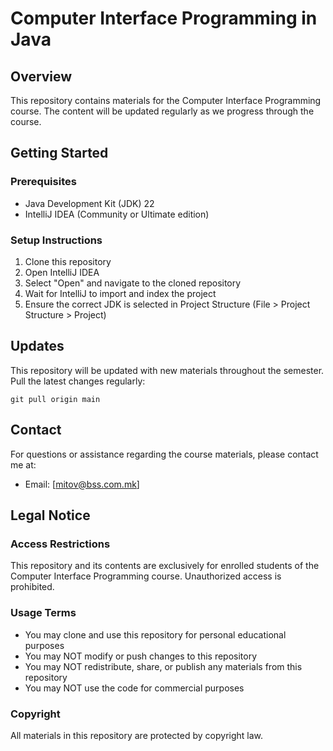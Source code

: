 # Computer Interface Programming in Java

## Overview
This repository contains materials for the Computer Interface Programming course. The content will be updated regularly as we progress through the course.

## Getting Started

### Prerequisites
- Java Development Kit (JDK) 22
- IntelliJ IDEA (Community or Ultimate edition)

### Setup Instructions
1. Clone this repository
2. Open IntelliJ IDEA
3. Select "Open" and navigate to the cloned repository
4. Wait for IntelliJ to import and index the project
5. Ensure the correct JDK is selected in Project Structure (File > Project Structure > Project)


## Updates
This repository will be updated with new materials throughout the semester. Pull the latest changes regularly:
```
git pull origin main
```

## Contact
For questions or assistance regarding the course materials, please contact me at:
- Email: [mitov@bss.com.mk]

## Legal Notice

### Access Restrictions
This repository and its contents are exclusively for enrolled students of the Computer Interface Programming course. Unauthorized access is prohibited.

### Usage Terms
- You may clone and use this repository for personal educational purposes
- You may NOT modify or push changes to this repository
- You may NOT redistribute, share, or publish any materials from this repository
- You may NOT use the code for commercial purposes

### Copyright
All materials in this repository are protected by copyright law.
